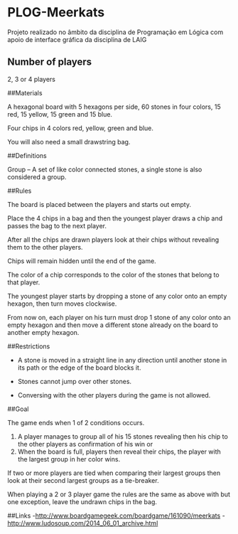 # PLOG-Meerkats
Projeto realizado no âmbito da disciplina de Programação em Lógica com apoio de interface gráfica da disciplina de LAIG

## Number of players
2, 3 or 4 players

##Materials

A hexagonal board with 5 hexagons per side, 60 stones in four colors, 15 red, 15 yellow, 15 green and 15 blue.

Four chips in 4 colors red, yellow, green and blue.

You will also need a small drawstring bag.

##Definitions

Group – A set of like color connected stones, a single stone is also considered a group.

##Rules

The board is placed between the players and starts out empty.

Place the 4 chips in a bag and then the youngest player draws a chip and passes the bag to the next player.

After all the chips are drawn players look at their chips without revealing them to the other players.

Chips will remain hidden until the end of the game. 

The color of a chip corresponds to the color of the stones that belong to that player.

The youngest player starts by dropping a stone of any color onto an empty hexagon, then turn moves clockwise.

From now on, each player on his turn must drop 1 stone of any color onto an empty hexagon and then move a different stone already on the board to another empty hexagon.

##Restrictions

- A stone is moved in a straight line in any direction until another stone in its path or the edge of the board blocks it. 

- Stones cannot jump over other stones.

- Conversing with the other players during the game is not allowed.

##Goal

The game ends when 1 of 2 conditions occurs.

1. A player manages to group all of his 15 stones revealing then his chip to the other players as confirmation of his win or
2. When the board is full, players then reveal their chips, the player with the largest group in her color wins.

If two or more players are tied when comparing their largest groups then look at their second largest groups as a tie-breaker.

When playing a 2 or 3 player game the rules are the same as above with but one exception, leave the undrawn chips in the bag.

##Links
-http://www.boardgamegeek.com/boardgame/161090/meerkats
-http://www.ludosoup.com/2014_06_01_archive.html

